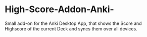 # High-Score-Addon-Anki-
Small add-on for the Anki Desktop App, that shows the Score and Highscore of the current Deck and syncs them over all devices.

